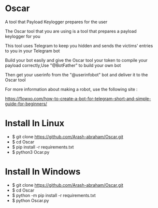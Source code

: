 # Oscar

A tool that Payload Keylogger prepares for the user

The Oscar tool that you are using is a tool that prepares a payload keylogger for you

This tool uses Telegram to keep you hidden and sends the victims' entries to you in your Telegram bot

Build your bot easily and give the Oscar tool your token to compile your payload correctly,Use "@BotFather" to build your own bot

Then get your userinfo from the "@userinfobot" bot and deliver it to the Oscar tool

For more information about making a robot, use the following site :

https://flowxo.com/how-to-create-a-bot-for-telegram-short-and-simple-guide-for-beginners/

# Install In Linux

* $ git clone https://github.com/Arash-abraham/Oscar.git
* $ cd Oscar
* $ pip install -r requirements.txt
* $ python3 Ocar.py

# Install In Windows

* $ git clone https://github.com/Arash-abraham/Oscar.git
* $ cd Oscar
* $ python -m pip install -r requirements.txt
* $ python Oscar.py

